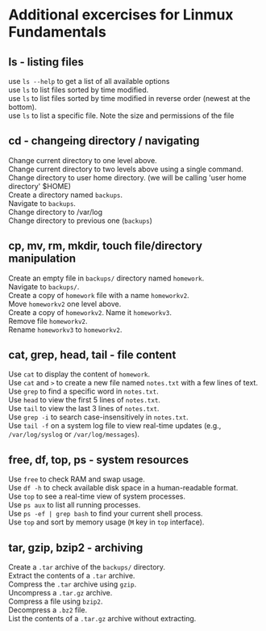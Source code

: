 # Additional excercises for Linmux Fundamentals 

## ls - listing files
use `ls --help` to get a list of all available options  
use `ls` to list files sorted by time modified.  
use `ls` to list files sorted by time modified in reverse order (newest at the bottom).  
use `ls` to list a specific file. Note the size and permissions of the file  

## cd - changeing directory / navigating
Change current directory to one level above.  
Change current directory to two levels above using a single command.  
Change directory to user home directory. (we will be calling 'user home directory' $HOME)  
Create a directory named `backups`.  
Navigate to `backups`.  
Change directory to /var/log  
Change directory to previous one (`backups`)  

## cp, mv, rm, mkdir, touch file/directory manipulation
Create an empty file in `backups/` directory named `homework`.  
Navigate to `backups/`.  
Create a copy of `homework` file with a name `homeworkv2`.  
Move `homeworkv2` one level above.  
Create a copy of `homeworkv2`. Name it `homeworkv3`.  
Remove file `homeworkv2`.  
Rename `homeworkv3` to `homeworkv2`.  

## cat, grep, head, tail - file content
Use `cat` to display the content of `homework`.  
Use `cat` and `>` to create a new file named `notes.txt` with a few lines of text.  
Use `grep` to find a specific word in `notes.txt`.  
Use `head` to view the first 5 lines of `notes.txt`.  
Use `tail` to view the last 3 lines of `notes.txt`.  
Use `grep -i` to search case-insensitively in `notes.txt`.  
Use `tail -f` on a system log file to view real-time updates (e.g., `/var/log/syslog` or `/var/log/messages`).  

## free, df, top, ps - system resources
Use `free` to check RAM and swap usage.  
Use `df -h` to check available disk space in a human-readable format.  
Use `top` to see a real-time view of system processes.  
Use `ps aux` to list all running processes.  
Use `ps -ef | grep bash` to find your current shell process.  
Use `top` and sort by memory usage (`M` key in `top` interface).  

## tar, gzip, bzip2 - archiving
Create a `.tar` archive of the `backups/` directory.  
Extract the contents of a `.tar` archive.  
Compress the `.tar` archive using `gzip`.  
Uncompress a `.tar.gz` archive.  
Compress a file using `bzip2`.  
Decompress a `.bz2` file.  
List the contents of a `.tar.gz` archive without extracting.  
